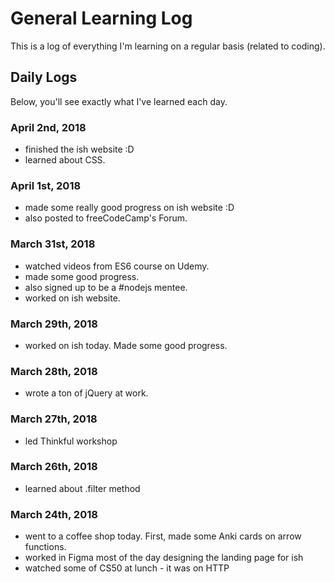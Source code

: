 # General Learning Log
This is a log of everything I'm learning on a regular basis (related to coding).

## Daily Logs
Below, you'll see exactly what I've learned each day.

### April 2nd, 2018
- finished the ish website :D 
- learned about CSS.

### April 1st, 2018
- made some really good progress on ish website :D 
- also posted to freeCodeCamp's Forum.

### March 31st, 2018
- watched videos from ES6 course on Udemy.
- made some good progress.
- also signed up to be a #nodejs mentee.
- worked on ish website. 

### March 29th, 2018
- worked on ish today. Made some good progress.

### March 28th, 2018
- wrote a ton of jQuery at work.

### March 27th, 2018
- led Thinkful workshop

### March 26th, 2018
- learned about .filter method

### March 24th, 2018 
- went to a coffee shop today. First, made some Anki cards on arrow functions.
- worked in Figma most of the day designing the landing page for ish
- watched some of CS50 at lunch - it was on HTTP
